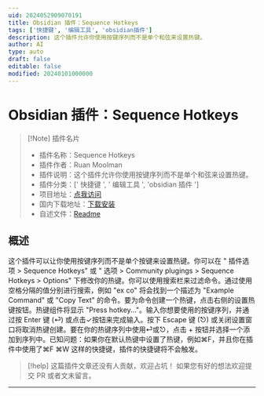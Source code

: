 ```yaml
---
uid: 2024052909070191
title: Obsidian 插件：Sequence Hotkeys
tags: ['快捷键', '编辑工具', 'obsidian插件']
description: 这个插件允许你使用按键序列而不是单个和弦来设置热键。
author: AI
type: auto
draft: false
editable: false
modified: 20240101000000
---
```


# Obsidian 插件：Sequence Hotkeys

> [!Note] 插件名片
> - 插件名称：Sequence Hotkeys
> - 插件作者：Ruan Moolman
> - 插件说明：这个插件允许你使用按键序列而不是单个和弦来设置热键。
> - 插件分类：[' 快捷键 ', ' 编辑工具 ', 'obsidian 插件 ']
> - 项目地址：[点我访问](https://github.com/moolmanruan/obsidian-sequence-hotkeys)
> - 国内下载地址：[下载安装](https://pkmer.cn/products/plugin/pluginMarket/?obsidian-sequence-hotkeys)
> - 自述文件：[Readme](https://ghproxy.net/https://raw.githubusercontent.com/moolmanruan/obsidian-sequence-hotkeys/master/README.md)

## 概述

这个插件可以让你使用按键序列而不是单个按键来设置热键。你可以在 " 插件选项 > Sequence Hotkeys" 或 " 选项 > Community plugings > Sequence Hotkeys > Options" 下修改你的热键。你可以使用搜索栏来过滤命令。通过使用空格分隔的值分别进行搜索，例如 "ex co" 将会找到一个描述为 "Example Command" 或 "Copy Text" 的命令。要为命令创建一个热键，点击右侧的设置热键按钮。热键组件将显示 "Press hotkey..."。输入你想要使用的按键序列，并通过按 Enter 键 (⏎) 或点击✓按钮来完成输入。按下 Escape 键 (⎋) 或关闭设置窗口将取消热键创建。要在你的热键序列中使用⏎或⎋，点击 + 按钮并选择一个添加到序列中。已知问题：如果你在默认热键中设置了热键，例如⌘F，并且你在插件中使用了⌘F ⌘W 这样的快捷键，插件的快捷键将不会触发。

> [!help]
> 这篇插件文章还没有人贡献，欢迎占坑！
> 如果您有好的想法欢迎提交 PR 或者文末留言。

---



